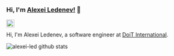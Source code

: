 ### Hi, I'm [Alexei Ledenev!](https://medium.com/@alexeiled) 👋

<a href="https://twitter.com/alexeiled">
  <img align="left" alt="Alexei Ledenev | Twitter" width="21px" src="https://raw.githubusercontent.com/anuraghazra/anuraghazra/master/assets/twitter.svg" />
</a>

</br>

Hi, I'm Alexei Ledenev, a software engineer at [DoiT International](https://www.doit-intl.com).


![alexei-led github stats](https://github-readme-stats.vercel.app/api?username=alexei-led&show_icons=true&theme=radical)
